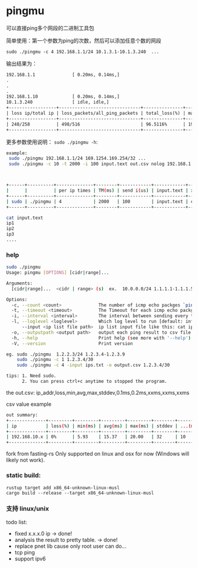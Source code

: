 # pingmu
可以直接ping多个网段的二进制工具包

简单使用：第一个参数为ping的次数，然后可以添加任意个数的网段

`sudo ./pingmu -c 4 192.168.1.1/24 10.1.3.1-10.1.3.240  ...`

输出结果为：
```txt
192.168.1.1              [ 0.20ms, 0.14ms,]
.
.
.
192.168.1.10             [ 0.20ms, 0.14ms,]
10.1.3.240               [ idle, idle,]
+------------------+-------------------------------+---------------+--------------------+--------------------+
| loss ip/total ip | loss_packets/all_ping_packets | total_loss(%) | max delay(ex idle) | avg delay(ex idle) |
+------------------+-------------------------------+---------------+--------------------+--------------------+
| 248/258          | 498/516                       | 96.5116%      | 199.54ms           | 2.81ms             |
+------------------+-------------------------------+---------------+--------------------+--------------------+

```
更多参数使用说明：
`sudo ./pingmu -h`:
```bash
example:
 sudo ./pingmu 192.168.1.1/24 169.1254.169.254/32 ...
 sudo ./pingmu -c 10 -t 2000 -i 100 input.text out.csv nolog 192.168.1.1/30 10.0.0.1-10.0.0.5 127.0.0.1



+------+----------+--------------+--------+------------+------------+---------+------------+----------------+---------------------------+
|      |          | per ip times | TM(ms) | send i(us) | input.text | x.csv   | is log(op) | cidr|range|ip  | ...                       |
+------+----------+--------------+--------+------------+------------+---------+------------+----------------+---------------------------+
| sudo | ./pingmu | 4            | 2000   | 100        | input.text | out.csv | nolog      | 192.168.1.1/30 | 192.168.2.1-192.168.3.255 |
+------+----------+--------------+--------+------------+------------+---------+------------+----------------+---------------------------+

cat input.text
ip1
ip2
ip3
....

```

### help
```bash
sudo ./pingmu 
Usage: pingmu [OPTIONS] [cidr|range]...

Arguments:
  [cidr|range]...  <cidr | range> (s)  ex.  10.0.0.0/24 1.1.1.1-1.1.1.5

Options:
  -c, --count <count>              The number of icmp echo packges `ping`; [default: 3]
  -t, --timeout <timeout>          The Timeout for each icmp echo packge (/ms) [default: 1000]
  -i, --interval <interval>        The interval between sending every two packets (/ns) [default: 100]
  -l, --loglevel <loglevel>        Which log level to run [default: info] [possible values: off, error, warn, info, debug, trace]
      --input <ip list file path>  ip list input file like this: cat ips.txt: 192.168.1.2 \n 1.1.1.1 \n...   not support cidr or range
  -o, --outputpath <output path>   output each ping result to csv file. eg. output-xxxx.csv
  -h, --help                       Print help (see more with '--help')
  -V, --version                    Print version

eg. sudo ./pingmu  1.2.2.3/24 1.2.3.4-1.2.3.9
    sudo ./pingmu -c 1 1.2.3.4/30
    sudo ./pingmu -c 4 -input ips.txt -o output.csv 1.2.3.4/30

tips: 1. Need sudo.
      2. You can press ctrl+c anytime to stopped the program.
```


the out.csv: 
ip_addr,loss,min,avg,max,stddev,0.1ms,0.2ms,xxms,xxms,xxms

csv value example
```bash
out summary:
+--------------+---------+---------+---------+---------+--------+---------+
| ip           | loss(%) | min(ms) | avg(ms) | max(ms) | stddev | ...(ms) |
+--------------+---------+---------+---------+---------+--------+---------+
| 192.168.10.x | 0%      | 5.93    | 15.37   | 20.00   | 32     | 10      |
+--------------+---------+---------+---------+---------+--------+---------+
```

fork from fasting-rs
Only supported on linux and osx for now (Windows will likely not work).  


### static build:
```shell
rustup target add x86_64-unknown-linux-musl
cargo build --release --target x86_64-unknown-linux-musl
```

### 支持 linux/unix


todo list:
 - fixed x.x.x.0 ip -> done!
 - analysis the result to pretty table. -> done!
 - replace pnet lib cause only root user can do...
 - tcp ping
 - support ipv6
 